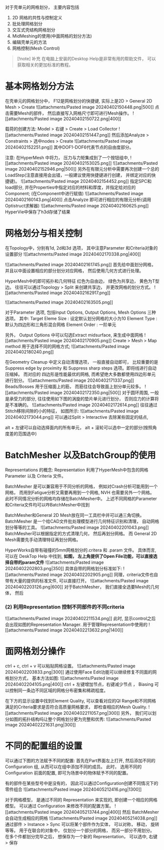 
对于壳单元的网格划分， 主要内容包括
1. 2D 网格的共性与控制定义  
2. 批处理网格划分
3. 交互式壳结构网格划分
4. MidMeshing的使用(中面网格的划分方法)
5. 编辑壳单元的方法
6. 网格控制(Mesh Control) 

> [!note] 补充
> 在电脑上安装的Desktop Help是非常有用的帮助文件， 可以获取相关的更加标准的教程。 
# 基本网格划分方法
在壳单元的网格划分中， F12是网格划分的快捷键, 实际上是2D > General 2D Mesh > Create
![[attachments/Pasted image 20240402150448.png|500]]
点击需要Mesh的部件， 然后直接写入网格尺寸即可进行Mesh操作。 
![[attachments/Pasted image 20240402150722.png|400]]

载荷的创建方法:
Model > 右键 > Create  > Load Collector 
![[attachments/Pasted image 20240402151447.png]]
然后添加Analyze > Constraints > 选中nodes > Create 
![[attachments/Pasted image 20240402152251.png]]
其中DOF1-DOF6代表节点的自由度部分。

注意: 在HyperMesh 中将力， 压力与力矩集成到了一个按钮组中, 
![[attachments/Pasted image 20240402153025.png]]
![[attachments/Pasted image 20240402152946.png|500]]
另外在有限元分析中需要再次创建一个总的LoadStep(注意直接用会出错，一般建议使用快捷键进行创建， 并绑定对应的快捷键)。
![[attachments/Pasted image 20240402154452.png]]
指定SPC和load部分, 并在Properties中指定对应的材料和厚度，并指定给对应的Component; (在Component中进行赋值)
![[attachments/Pasted image 20240402160143.png|400]]
点击Analyze 即可进行相应的有限元分析(调用Optistruct求解器)
![[attachments/Pasted image 20240402160625.png]]
HyperVie中保存了h3d存储了结果

# 网格划分与相关控制
在Topology中，分别有1d, 2d和3d 选项， 其中注意Parameter 和Criteria对象的设置部分
![[attachments/Pasted image 20240402170338.png|400]]

![[attachments/Pasted image 20240402161745.png]]
首先给中面划分网格， 并且以中面设置相应的部分划分对应网格， 然后使用几何方式进行处理。

HyperMesh中的即可拓扑和几何特征  红色为自由边， 绿色为共享边， 黄色为T型边。
往往可以通过Topology > Split 来创建共享边， 并更改网格的划分方式。
![[attachments/Pasted image 20240402162917.png]] 

![[attachments/Pasted image 20240402163505.png]]

对于Parameter 选项,  包括Input Options, Output Options, Mesh Options 三种选项。
其中: 
Target Eleme Size : 设定默认划分网格的大小为10 
Element Type : 默认为四边形和三角形混合网格 
Element Order : 一阶单元 

另外， Output Options 中可以勾选Extract midsurface, 来生成中面网格
![[attachments/Pasted image 20240402170905.png]]
Create > Mesh > Map method 用于选择不同的网格方式; 
![[attachments/Pasted image 20240402180240.png]]

在Geometry Cleanup 中定义自动清理选项， 一般直接自动即可， 
比较重要的是 Suppress edge by proximity 和 Suppress sharp steps 选项。即将线进行自动压缩掉。 而对应的 
四边形是性能最优的网格,  而希望绝大多数都使用四边形单元进行划分。 
![[attachments/Pasted image 20240402171337.png]]
Beads/Bosses 用于压缩面上的筋， 而筋往往会导致面上划分单元较多。
![[attachments/Pasted image 20240402172350.png|500]]
对于圆环周围, 一般是承受力的部分, 往往使用如下图的涡旋的垫片单元进行划分， 否则应力的计算将是不准确的。 
![[attachments/Pasted image 20240402172614.png]]
往往通过Stitch移除间隙的小的特征， 如图所示:
![[attachments/Pasted image 20240402173044.png]]
可以通过Split > Interactive 去除某些固定的结点, 

alt + 左键可以自动选择面内的所有单元， alt + 滚轮可以选中一定的部分(按照角度差的范围选中)

# BatchMesher 以及BatchGroup的使用
Representations 的概念:
Representation 利用了HyperMesh中包含的网格 Parameter 以及 Criteria 文件。

BatchMesher 是可以兼容用于不同分析的网格， 例如对Crash分析可能用到一个网格， 而用到Fatigue分析又需要再用到一个网格,  NVH 也需要另外一个网格。 此时不同情况分析的网格均存储在BatchMesher中。 
上述不同网格的Parameter和Criteria文件均可以咋BatchMesher中找到

BatchMesher和General 2D Mesh放在同一工具栏中并可以通三角切换。BatchMesher 是一个给CAD文件批处理模型进行几何特征识别和清理， 自动网格划分等等的工具。 
![[attachments/Pasted image 20240402201043.png]]
BatchMesher可以根据指定的方式清理几何， 然后再划分网格。
而 General 2D Mesh需要先手动清理特征再划分网格。 

HyperWorks自带有碰撞的5mm网格划分的.critera 和 .param 文件。
具体而言, 可以在 DeskTop Help 中找到, **如图， 左上角提供了Open File功能，可以直接选择自带的param文件**
![[attachments/Pasted image 20240402202803.png|350]]
具体自带的网格划分标准如下: 
![[attachments/Pasted image 20240402202905.png]]
同理，criteria文件也自带有大量的提供的标准文件, 可以直接打开。 
![[attachments/Pasted image 20240402203126.png|600]]
对于BatchMesher， 我们直接全选要Mesh的几何体， 然后

### (2) 利用Representation 控制不同部件的不同criteria
![[attachments/Pasted image 20240402211534.png]]
此时, 显示control之后会出现如图的Representation  Manager. 用于管理Representation中使用的
![[attachments/Pasted image 20240402213632.png|1400]]


# 面网格划分操作
ctrl + c, ctrl + v 可以粘贴网格设置。
![[attachments/Pasted image 20240402203833.png|300]]
通过使用Face Edit功能可以继续修复不同面的网格划分方式， 基本方法如图: 
![[attachments/Pasted image 20240402204105.png|400]]
ctrl + 左键增加节点，右键减少节点 ， Biasing 可以控制同一条边不同区域的网格分布密集和稀疏程度。 

在下方的显示设置中找到Element Quality, 可以查看对应的QI Range和不同网格满足的Criteria要求是否符合高质量网格要求， 即检查相应的Mesh Quality. 
![[attachments/Pasted image 20240402211057.png|300]]
另外， 我们可以划分如图的拓扑结构吗让整个网格划分更为完整和优秀:
![[attachments/Pasted image 20240402221631.png|300]]
# 不同的配置组的设置
可以通过下图的方法赋予不同的配置: 首先在Part界面左上打开, 然后添加不同的 Configuration 组, 从而可以在组中添加不同的成员。 此时， 选用不同的Configuration 前面的配置, 即可为场景中的物体赋予不同的配置。

有的部件在某些型号中是没有的， 因此可以通过Configuration创建不同情况下的零件组合
![[attachments/Pasted image 20240405212416.png|1300]]

对于网格模型， 是通过不同的 Representation 来实现的, 即创建一个相应的网格模型。 
可以通过 Configuration 来修改不同的配置方案。 
![[attachments/Pasted image 20240405213744.png|400]]
然后 BatchMesher 会自动生成相应的网格
![[attachments/Pasted image 20240405214038.png]]
通过部件 > Instance > Sync 可以将某个部件作为实体， 可以对称， 移动， 旋转等等。 用于在联合的对象中， 仅划分一个部分的网格， 而另一部分不用划分。
在多个件都划分完毕之后， 想保存为一个新的 Representation， 可以选中,  右键 >  保存
